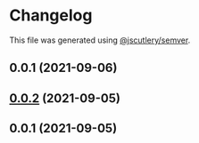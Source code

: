 # Changelog

This file was generated using [@jscutlery/semver](https://github.com/jscutlery/semver).

## 0.0.1 (2021-09-06)



## [0.0.2](https://github.com/yurikrupnik/mussia11/compare/shared-button-0.0.1...shared-button-0.0.2) (2021-09-05)



## 0.0.1 (2021-09-05)
